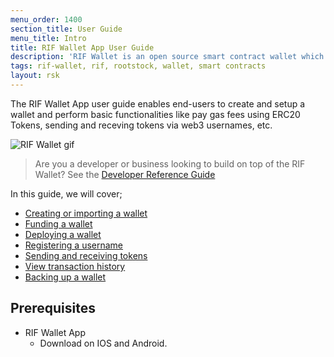 ```yaml
---
menu_order: 1400
section_title: User Guide
menu_title: Intro
title: RIF Wallet App User Guide
description: 'RIF Wallet is an open source smart contract wallet which enables businesses to create and deploy fully customizable on-chain wallets'
tags: rif-wallet, rif, rootstock, wallet, smart contracts
layout: rsk
---
```


The RIF Wallet App user guide enables end-users to create and setup a wallet and perform basic functionalities like pay gas fees using ERC20 Tokens, sending and receving tokens via web3 usernames, etc.

![RIF Wallet gif](/assets/img/rif-wallet/rif-wallet-gif-overview.gif)

> Are you a developer or business looking to build on top of the RIF Wallet? See the [Developer Reference Guide](/rif/wallet/dev-reference/)

In this guide, we will cover;

* [Creating or importing a wallet](/rif/wallet/user-guide/create-and-import/)
* [Funding a wallet](/rif/wallet/user-guide/funding-a-wallet/)
* [Deploying a wallet](/rif/wallet/user-guide/deploy-a-wallet/)
* [Registering a username](/rif/wallet/user-guide/registering-a-username/)
* [Sending and receiving tokens](/rif/wallet/user-guide/sending-and-receiving-tokens/)
* [View transaction history](/rif/wallet/user-guide/viewing-transaction-history/)
* [Backing up a wallet](/rif/wallet/user-guide/wallet-backup/)

## Prerequisites

* RIF Wallet App
    * Download on IOS and Android.
